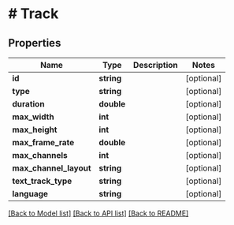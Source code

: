 # # Track

## Properties

Name | Type | Description | Notes
------------ | ------------- | ------------- | -------------
**id** | **string** |  | [optional] 
**type** | **string** |  | [optional] 
**duration** | **double** |  | [optional] 
**max_width** | **int** |  | [optional] 
**max_height** | **int** |  | [optional] 
**max_frame_rate** | **double** |  | [optional] 
**max_channels** | **int** |  | [optional] 
**max_channel_layout** | **string** |  | [optional] 
**text_track_type** | **string** |  | [optional] 
**language** | **string** |  | [optional] 

[[Back to Model list]](../../README.md#documentation-for-models) [[Back to API list]](../../README.md#documentation-for-api-endpoints) [[Back to README]](../../README.md)



